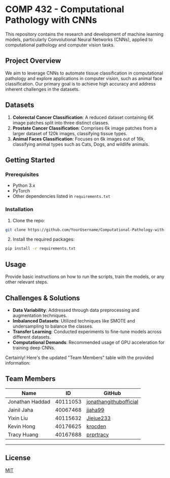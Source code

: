 

# COMP 432 - Computational Pathology with CNNs

This repository contains the research and development of machine learning models, particularly Convolutional Neural Networks (CNNs), applied to computational pathology and computer vision tasks.

## Project Overview

We aim to leverage CNNs to automate tissue classification in computational pathology and explore applications in computer vision, such as animal face classification. Our primary goal is to achieve high accuracy and address inherent challenges in the datasets.

## Datasets

1. **Colorectal Cancer Classification**: A reduced dataset containing 6K image patches split into three distinct classes.
2. **Prostate Cancer Classification**: Comprises 6k image patches from a larger dataset of 120k images, classifying tissue types.
3. **Animal Faces Classification**: Focuses on 6k images out of 16k, classifying animal types such as Cats, Dogs, and wildlife animals.

## Getting Started

### Prerequisites

- Python 3.x
- PyTorch
- Other dependencies listed in `requirements.txt`

### Installation

1. Clone the repo:
```bash
git clone https://github.com/YourUsername/Computational-Pathology-with-CNNs.git
```

2. Install the required packages:
```bash
pip install -r requirements.txt
```

## Usage

Provide basic instructions on how to run the scripts, train the models, or any other relevant steps.

## Challenges & Solutions

- **Data Variability**: Addressed through data preprocessing and augmentation techniques.
- **Imbalanced Datasets**: Utilized techniques like SMOTE and undersampling to balance the classes.
- **Transfer Learning**: Conducted experiments to fine-tune models across different datasets.
- **Computational Demands**: Recommended usage of GPU acceleration for training deep CNNs.

Certainly! Here's the updated "Team Members" table with the provided information:


## Team Members

| Name            | ID       | GitHub                              |
|-----------------|----------|-------------------------------------|
| Jonathan Haddad | 40111053 | [jonathangithubofficial](https://github.com/jonathangithubofficial) |
| Jainil Jaha     | 40067468 | [jjaha99](https://github.com/jjaha99)                   |
| Yixin Liu       | 40115632 | [Jiejue233](https://github.com/Jiejue233)                |
| Kevin Hong      | 40176625 | [krocden](https://github.com/krocden)                   |
| Tracy Huang     | 40167688 | [prprtracy](https://github.com/prprtracy)                |

---
## License

[MIT](https://choosealicense.com/licenses/mit/)
